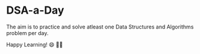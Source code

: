 # DSA-a-Day

The aim is to practice and solve atleast one Data Structures and Algorithms problem per day.

Happy Learning! :smile: :technologist:
